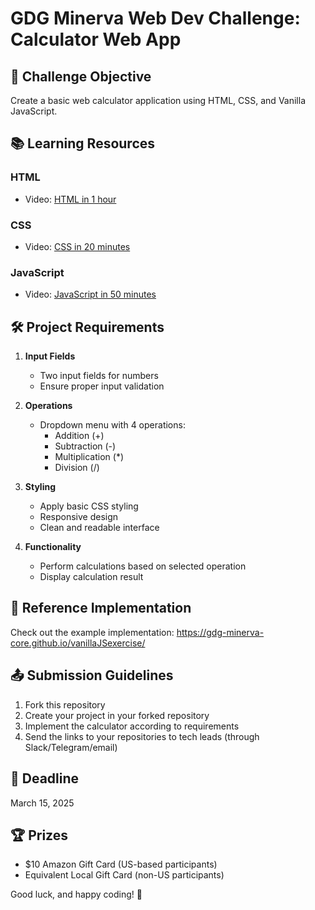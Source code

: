 # GDG Minerva Web Dev Challenge: Calculator Web App

## 🎯 Challenge Objective
Create a basic web calculator application using HTML, CSS, and Vanilla JavaScript.

## 📚 Learning Resources
### HTML
- Video: [HTML in 1 hour](https://youtu.be/HD13eq_Pmp8?si=ocJFgu20XY_GP4oJ)

### CSS
- Video: [CSS in 20 minutes](https://youtu.be/1PnVor36_40?si=VOnigbr5RMpC3eU_)

### JavaScript
- Video: [JavaScript in 50 minutes](https://youtu.be/W6NZfCO5SIk?si=ZHHjbCrJHJ0pIAhd)

## 🛠 Project Requirements
1. **Input Fields**
   - Two input fields for numbers
   - Ensure proper input validation

2. **Operations**
   - Dropdown menu with 4 operations:
     * Addition (+)
     * Subtraction (-)
     * Multiplication (*)
     * Division (/)

3. **Styling**
   - Apply basic CSS styling
   - Responsive design
   - Clean and readable interface

4. **Functionality**
   - Perform calculations based on selected operation
   - Display calculation result

## 🌟 Reference Implementation
Check out the example implementation:
https://gdg-minerva-core.github.io/vanillaJSexercise/

## 📤 Submission Guidelines
1. Fork this repository
2. Create your project in your forked repository
3. Implement the calculator according to requirements
4. Send the links to your repositories to tech leads (through Slack/Telegram/email)

## 📅 Deadline
March 15, 2025

## 🏆 Prizes
- $10 Amazon Gift Card (US-based participants)
- Equivalent Local Gift Card (non-US participants)

Good luck, and happy coding! 🚀
